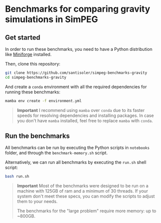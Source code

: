 # Benchmarks for comparing gravity simulations in SimPEG

## Get started

In order to run these benchmarks, you need to have a Python distribution like
[Miniforge][miniforge] installed.

Then, clone this repository:

```bash
git clone https://github.com/santisoler/simpeg-benchmarks-gravity
cd simpeg-benchmarks-gravity
```

And create a `conda` environment with all the required dependencies for running
these benchmarks:

```bash
mamba env create -f environment.yml
```

> **Important**
> I recommend using `mamba` over `conda` due to its faster speeds for resolving
> dependencies and installing packages. In case you don't have `mamba` installed,
> feel free to replace `mamba` with `conda`.


## Run the benchmarks

All benchmarks can be run by executing the Python scripts in `notebooks`
folder, and through the `benchmark-memory.sh` script.

Alternatively, we can run all benchmarks by executing the `run.sh` shell
script:

```bash
bash run.sh
```

> **Important**
> Most of the benchmarks were designed to be run on a machine with 125GB of ram and
> a minimum of 30 threads. If your system don't meet these specs, you can
> modify the scripts to adjust them to your needs.
>
> The benchmarks for the "large problem" require more memory: up to ~800GB.

[miniforge]: https://github.com/conda-forge/miniforge
